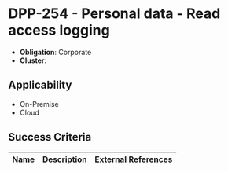 # DPP-254 - Personal data - Read access logging

- **Obligation**: Corporate
- **Cluster**: 






## Applicability

- On-Premise
- Cloud



## Success Criteria

| Name | Description | External References |
| ----- | ---------- | ------------------- |

